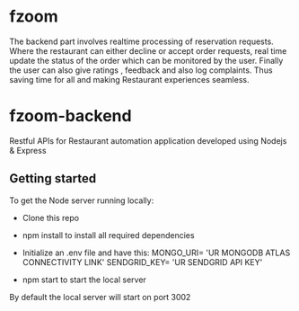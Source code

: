 # fzoom
The backend part involves realtime processing of reservation requests. Where the restaurant can either decline or accept order requests, real time update the status of the order which can be monitored by the user. Finally the user can also give ratings , feedback and also log complaints. 
Thus saving time for all and making Restaurant experiences seamless.

# fzoom-backend
Restful APIs for Restaurant automation application developed using Nodejs &amp; Express

## Getting started
To get the Node server running locally:

* Clone this repo
* npm install to install all required dependencies
* Initialize an .env file and have this:
  MONGO_URI= 'UR MONGODB ATLAS CONNECTIVITY LINK'
  SENDGRID_KEY= 'UR SENDGRID API KEY'

* npm start to start the local server

By default the local server will start on port 3002
